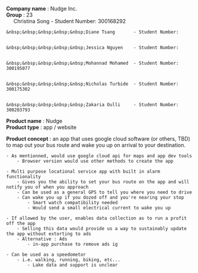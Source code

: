 **Company name** : Nudge Inc.  
    **Group** : 23  
    &nbsp;&nbsp;&nbsp;&nbsp;&nbsp;Christina Song    - Student Number: 300168292 
    
    
    &nbsp;&nbsp;&nbsp;&nbsp;&nbsp;Diane Tsang       - Student Number:   
    
    
    &nbsp;&nbsp;&nbsp;&nbsp;&nbsp;Jessica Nguyen    - Student Number:     
    
    
    &nbsp;&nbsp;&nbsp;&nbsp;&nbsp;Mohannad Mohamed  - Student Number: 300195077    
    
    
    &nbsp;&nbsp;&nbsp;&nbsp;&nbsp;Nicholas Turbide  - Student Number: 300175302    
    
    
    &nbsp;&nbsp;&nbsp;&nbsp;&nbsp;Zakaria Oulli     - Student Number: 300203793    
          
**Product name** : Nudge  
**Product type** : app / website



**Product concept** : an app that uses google cloud software (or others, TBD) to map out your bus route and wake you up on arrival to your destination.

    - As mentionned, would use google cloud api for maps and app dev tools
        - Browser version would use other methods to create the app

    - Multi purpose locational service app with built in alarm functionality
        - Gives you the ability to set your bus route on the app and will notify you of when you approach 
        - Can be used as a general GPS to tell you where you need to drive
        - Can wake you up if you dozed off and you're nearing your stop
            - Smart watch compatibility needed
            - Would send a small electrical current to wake you up

    - If allowed by the user, enables data collection as to run a profit off the app
        - Selling this data would provide us a way to sustainably update the app without extorting to ads
        - Alternative : Ads 
            - in-app purchase to remove ads ig

    - Can be used as a speedometor 
        - i.e. walking, running, biking, etc...
            - Lake data and support is unclear
            
    
